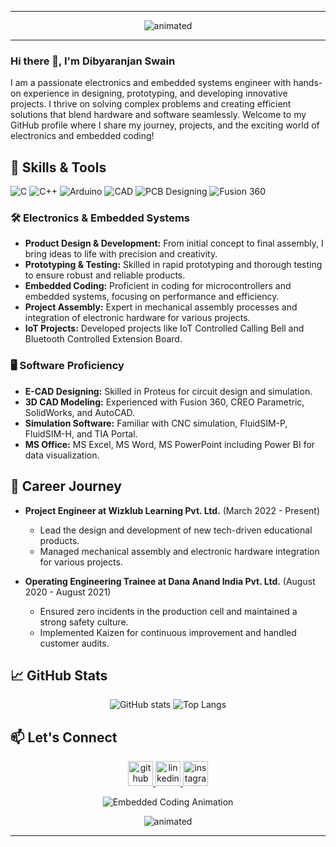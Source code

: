 
---

<div align="center">
  <img src="https://user-images.githubusercontent.com/10498744/210012254-234538ff-d198-48aa-8964-37e6fd45d227.gif" alt="animated" />
</div>

---

### Hi there 👋, I'm Dibyaranjan Swain

I am a passionate electronics and embedded systems engineer with hands-on experience in designing, prototyping, and developing innovative projects. I thrive on solving complex problems and creating efficient solutions that blend hardware and software seamlessly. Welcome to my GitHub profile where I share my journey, projects, and the exciting world of electronics and embedded coding!

## 🔧 Skills & Tools

![C](https://img.shields.io/badge/-C-00599C?logo=c&logoColor=white&style=for-the-badge) ![C++](https://img.shields.io/badge/-C++-00599C?logo=c%2B%2B&logoColor=white&style=for-the-badge) ![Arduino](https://img.shields.io/badge/-Arduino-00979D?logo=arduino&logoColor=white&style=for-the-badge) ![CAD](https://img.shields.io/badge/-CAD-0078D7?logo=autodesk&logoColor=white&style=for-the-badge) ![PCB Designing](https://img.shields.io/badge/-PCB%20Designing-8DD6F9?logo=probot&logoColor=white&style=for-the-badge) ![Fusion 360](https://img.shields.io/badge/-Fusion%20360-FF9E0F?logo=autodesk&logoColor=white&style=for-the-badge)

### 🛠️ Electronics & Embedded Systems
- **Product Design & Development:** From initial concept to final assembly, I bring ideas to life with precision and creativity.
- **Prototyping & Testing:** Skilled in rapid prototyping and thorough testing to ensure robust and reliable products.
- **Embedded Coding:** Proficient in coding for microcontrollers and embedded systems, focusing on performance and efficiency.
- **Project Assembly:** Expert in mechanical assembly processes and integration of electronic hardware for various projects.
- **IoT Projects:** Developed projects like IoT Controlled Calling Bell and Bluetooth Controlled Extension Board.

### 🖥️ Software Proficiency
- **E-CAD Designing:** Skilled in Proteus for circuit design and simulation.
- **3D CAD Modeling:** Experienced with Fusion 360, CREO Parametric, SolidWorks, and AutoCAD.
- **Simulation Software:** Familiar with CNC simulation, FluidSIM-P, FluidSIM-H, and TIA Portal.
- **MS Office:** MS Excel, MS Word, MS PowerPoint  including Power BI for data visualization.

## 🌱 Career Journey

- **Project Engineer at Wizklub Learning Pvt. Ltd.** (March 2022 - Present)
  - Lead the design and development of new tech-driven educational products.
  - Managed mechanical assembly and electronic hardware integration for various projects.

- **Operating Engineering Trainee at Dana Anand India Pvt. Ltd.** (August 2020 - August 2021)
  - Ensured zero incidents in the production cell and maintained a strong safety culture.
  - Implemented Kaizen for continuous improvement and handled customer audits.

## 📈 GitHub Stats

<div align="center">
  <img src="https://github-readme-stats.vercel.app/api?username=dibyasn&show_icons=true&theme=radical" alt="GitHub stats">
  <img src="https://github-readme-stats.vercel.app/api/top-langs/?username=dibyasn&layout=compact&theme=radical" alt="Top Langs">
</div>

## 📫 Let's Connect

<div align="center">
  <a href="https://github.com/dibyasn" target="_blank">
    <img src='https://cdn.jsdelivr.net/npm/simple-icons@3.0.1/icons/github.svg' alt='github' height='40'>
  </a> 
  <a href="https://www.linkedin.com/in/dibyasn/" target="_blank">
    <img src='https://upload.wikimedia.org/wikipedia/commons/0/01/LinkedIn_Logo.svg' alt='linkedin' height='40'>
  </a>    
  <a href="https://www.instagram.com/dibya.sn/" target="_blank">
    <img src='https://upload.wikimedia.org/wikipedia/commons/a/a5/Instagram_icon.png' alt='instagram' height='40'>
  </a>
</div>

<p align="center">
  <img src="https://user-images.githubusercontent.com/10498744/210113490-e2fad07f-4488-4da8-a656-b9abbdd8cb26.gif" alt="Embedded Coding Animation">
</p>

<div align="center">
  <img src="https://user-images.githubusercontent.com/10498744/210157572-1fca0242-8af2-46a6-bfa3-666ffd40ebde.svg" alt="animated" />
</div>

---
